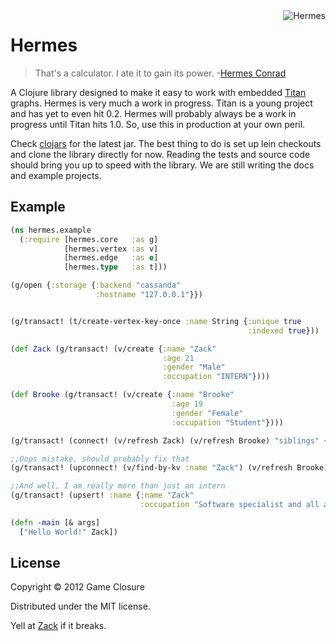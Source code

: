 <img src="http://upload.wikimedia.org/wikipedia/en/c/cb/FuturamaHermesConrad.png"  alt="Hermes" title="Hermes" align="right" height=/>


# Hermes
>That's a calculator. I ate it to gain its power.
>-[Hermes Conrad](https://www.youtube.com/watch?v=AkA0fYfT-vI)

A Clojure library designed to make it easy to work with embedded
[Titan](http://thinkaurelius.github.com/titan/) graphs. Hermes is very
much a work in progress. Titan is a young project and has yet to even
hit 0.2. Hermes will probably always be a work in progress until Titan
hits 1.0. So, use this in production at your own peril.

Check [clojars](https://clojars.org/hermes) for the latest jar. The
best thing to do is set up lein checkouts and clone the library
directly for now. Reading the tests and source code should bring you
up to speed with the library. We are still writing the docs and
example projects.


## Example
``` clojure
(ns hermes.example
  (:require [hermes.core   :as g]
            [hermes.vertex :as v]
            [hermes.edge   :as e]
            [hermes.type   :as t]))

(g/open {:storage {:backend "cassanda"
                   :hostname "127.0.0.1"}})


(g/transact! (t/create-vertex-key-once :name String {:unique true
                                                     :indexed true}))

(def Zack (g/transact! (v/create {:name "Zack"
                                  :age 21
                                  :gender "Male"
                                  :occupation "INTERN"})))

(def Brooke (g/transact! (v/create {:name "Brooke"
                                    :age 19
                                    :gender "Female"
                                    :occupation "Student"})))

(g/transact! (connect! (v/refresh Zack) (v/refresh Brooke) "siblings" {:since 1991}))

;;Oops mistake, should probably fix that
(g/transact! (upconnect! (v/find-by-kv :name "Zack") (v/refresh Brooke) "siblings" {:since 1993}))

;;And well, I am really more than just an intern
(g/transact! (upsert! :name {:name "Zack"
                             :occupation "Software specialist and all around nice guy"}))

(defn -main [& args]
  ["Hello World!" Zack])
```

## License

Copyright © 2012 Game Closure

Distributed under the MIT license. 

Yell at [Zack](http://www.twitter.com/ZackMaril) if it breaks. 

